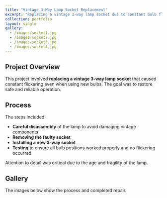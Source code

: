 ```yaml
---
title: "Vintage 3-Way Lamp Socket Replacement"
excerpt: "Replacing a vintage 3-way lamp socket due to constant bulb flickering even with a new bulb."
collection: portfolio
layout: single
gallery:
  - /images/socket1.jpg
  - /images/socket2.jpg
  - /images/socket3.jpg
  - /images/socket4.jpg
---
```


## Project Overview

This project involved **replacing a vintage 3-way lamp socket** that caused constant flickering even when using new bulbs. The goal was to restore safe and reliable operation.

## Process

The steps included:

- **Careful disassembly** of the lamp to avoid damaging vintage components  
- **Removing the faulty socket**  
- **Installing a new 3-way socket**  
- **Testing** to ensure all bulb positions worked properly and no flickering occurred  

Attention to detail was critical due to the age and fragility of the lamp.

## Gallery

The images below show the process and completed repair.
